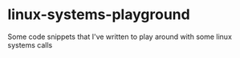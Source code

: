 # linux-systems-playground
Some code snippets that I've written to play around with some linux systems calls
